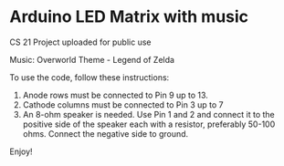 # Arduino LED Matrix with music

CS 21 Project uploaded for public use

Music: Overworld Theme - Legend of Zelda

To use the code, follow these instructions:

1. Anode rows must be connected to Pin 9 up to 13.
2. Cathode columns must be connected to Pin 3 up to 7
3. An 8-ohm speaker is needed. Use Pin 1 and 2 and connect it to the positive side of the speaker each with a resistor, preferably 50-100 ohms. Connect the negative side to ground.

Enjoy!
